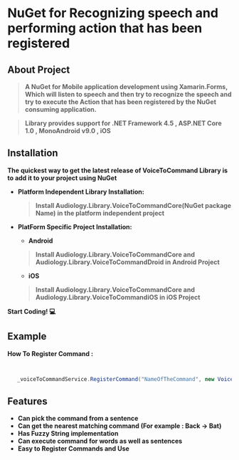 # NuGet for Recognizing speech and performing action that has been registered


## About Project


>**A NuGet for Mobile application development using Xamarin.Forms, Which will listen to speech and then try to recognize the speech and try to execute the Action that has been registered by the NuGet consuming application.**

>**Library provides support for .NET Framework 4.5 , ASP.NET Core 1.0 , MonoAndroid v9.0 , iOS**

## Installation

**The quickest way to get the latest release of VoiceToCommand Library is to add it to your project using NuGet**

   - **Platform Independent Library Installation:**
       > **Install Audiology.Library.VoiceToCommandCore(NuGet package Name) in the platform independent project**
       
       
   - **PlatForm Specific Project Installation:**    
       * **Android**
       > **Install Audiology.Library.VoiceToCommandCore and Audiology.Library.VoiceToCommandDroid in Android Project**
           
       * **iOS**
       > **Install  Audiology.Library.VoiceToCommandCore and Audiology.Library.VoiceToCommandiOS in iOS Project**
           
**Start Coding! :computer:**           


## Example

**How To Register Command :**

```c#


   _voiceToCommandService.RegisterCommand("NameOfTheCommand", new VoiceCommand(ActionToBeExecuted));


```


## Features
   
   - **Can pick the command from a sentence**
   - **Can get the nearest matching command (For example : Back -> Bat)**
   - **Has Fuzzy String implementation**
   - **Can execute command for words as well as sentences**
   - **Easy to Register Commands and Use**





